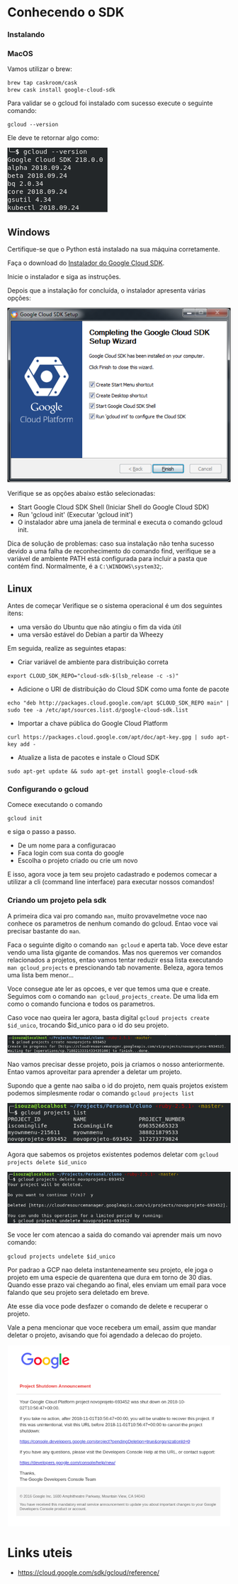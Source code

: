 # Conhecendo o SDK

### Instalando


### MacOS

Vamos utilizar o brew:

```
brew tap caskroom/cask
brew cask install google-cloud-sdk
```

Para validar se o gcloud foi instalado com sucesso execute o seguinte comando:

```
gcloud --version
```

Ele deve te retornar algo como:

![gcloud --version](./img/gcloud-version.png)


## Windows 

Certifique-se que o Python está instalado na sua máquina corretamente.

Faça o download do [Instalador do Google Cloud SDK](https://dl.google.com/dl/cloudsdk/channels/rapid/GoogleCloudSDKInstaller.exe).

Inicie o instalador e siga as instruções.

Depois que a instalação for concluída, o instalador apresenta várias opções:

![gcloud windows-install](./img/windows-installer-prompt.png)

Verifique se as opções abaixo estão selecionadas:

 * Start Google Cloud SDK Shell (Iniciar Shell do Google Cloud SDK)
 * Run 'gcloud init' (Executar 'gcloud init')
 * O instalador abre uma janela de terminal e executa o comando gcloud init.

Dica de solução de problemas: caso sua instalação não tenha sucesso devido a uma falha de reconhecimento do comando find, verifique se a variável de ambiente PATH está configurada para incluir a pasta que contém find. Normalmente, é a `C:\WINDOWS\system32`;.


## Linux

Antes de começar
Verifique se o sistema operacional é um dos seguintes itens:

 * uma versão do Ubuntu que não atingiu o fim da vida útil
 * uma versão estável do Debian a partir da Wheezy
 
 Em seguida, realize as seguintes etapas:

* Criar variável de ambiente para distribuição correta
```
export CLOUD_SDK_REPO="cloud-sdk-$(lsb_release -c -s)"
```

* Adicione o URI de distribuição do Cloud SDK como uma fonte de pacote
```
echo "deb http://packages.cloud.google.com/apt $CLOUD_SDK_REPO main" | sudo tee -a /etc/apt/sources.list.d/google-cloud-sdk.list
```
* Importar a chave pública do Google Cloud Platform
```
curl https://packages.cloud.google.com/apt/doc/apt-key.gpg | sudo apt-key add -
```

* Atualize a lista de pacotes e instale o Cloud SDK
```
sudo apt-get update && sudo apt-get install google-cloud-sdk
```

###


### Configurando o gcloud

Comece executando o comando 

```
gcloud init
```

e siga o passo a passo.

* De um nome para a configuracao
* Faca login com sua conta do google
* Escolha o projeto criado ou crie um novo

E isso, agora voce ja tem seu projeto cadastrado e podemos comecar a utilizar a cli (command line interface) para executar nossos comandos!



### Criando um projeto pela sdk

A primeira dica vai pro comando `man`, muito provavelmetne voce nao conhece os parametros de nenhum comando do gcloud. Entao voce vai precisar bastante do `man`. 

Faca o seguinte digito o comando `man gcloud` e aperta tab. 
Voce deve estar vendo uma lista gigante de comandos. Mas nos queremos ver comandos relacionados a projetos, entao vamos tentar reduzir essa lista executando `man gcloud_projects` e prescionando tab novamente.
Beleza, agora temos uma lista bem menor...

Voce consegue ate ler as opcoes, e ver que temos uma que e create. 
Seguimos com o comando `man gcloud_projects_create`.
De uma lida em como o comando funciona e todos os parametros.

Caso voce nao queira ler agora, basta digital `gcloud projects create $id_unico`, trocando $id_unico para o id do seu projeto. 

![gcloud projects create](./img/new-project.png)

Nao vamos precisar desse projeto, pois ja criamos o nosso anteriormente.
Entao vamos aproveitar para aprender a deletar um projeto.

Supondo que a gente nao saiba o id do projeto, nem quais projetos existem podemos simplesmente rodar o comando `gcloud projects list`

![gcloud projects list](./img/gcloud-projects-list.png)

Agora que sabemos os projetos existentes podemos deletar com `gcloud projects delete $id_unico`

![gcloud projects delete](./img/gcloud-projects-delete.png)

Se voce ler com atencao a saida do comando vai aprender mais um novo comando:

`gcloud projects undelete $id_unico`

Por padrao a GCP nao deleta instanteneamente seu projeto, ele joga o projeto em uma especie de quarentena que dura em torno de 30 dias. Quando esse prazo vai chegando ao final, eles enviam um email para voce falando que seu projeto sera deletado em breve.

Ate esse dia voce pode desfazer o comando de delete e recuperar o projeto.

Vale a pena mencionar que voce recebera um email, assim que mandar deletar o projeto, avisando que foi agendado a delecao do projeto.

![email delecao do projeto](./img/delecao-do-projeto.png)


# Links uteis
- https://cloud.google.com/sdk/gcloud/reference/

